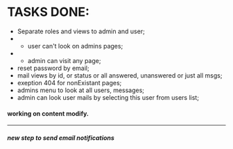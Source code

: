 # TASKS DONE:

* Separate roles and views to admin and user;
* * user can't look on admins pages;
* * admin can visit any page;
* reset password by email;
* mail views by id, or status or all answered, unanswered or just all msgs;
* exeption 404 for nonExistant pages;
* admins menu to look at all users, messages;
* admin can look user mails by selecting this user from users list;
#### working on content modify.
-------
##### new step to send email notifications 
